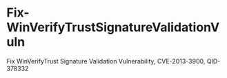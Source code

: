 # Fix-WinVerifyTrustSignatureValidationVuln
Fix WinVerifyTrust Signature Validation Vulnerability, CVE-2013-3900, QID-378332
